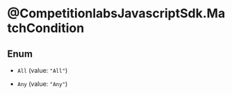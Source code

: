 # @CompetitionlabsJavascriptSdk.MatchCondition

## Enum


* `All` (value: `"All"`)

* `Any` (value: `"Any"`)


